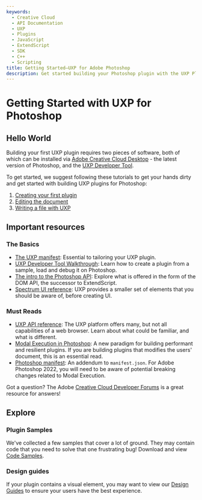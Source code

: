 ```yaml
---
keywords:
  - Creative Cloud
  - API Documentation
  - UXP
  - Plugins
  - JavaScript
  - ExtendScript
  - SDK
  - C++
  - Scripting
title: Getting Started—UXP for Adobe Photoshop
description: Get started building your Photoshop plugin with the UXP Plugin API.
---
```


# Getting Started with UXP for Photoshop

## Hello World

Building your first UXP plugin requires two pieces of software, both of which can be installed via [Adobe Creative Cloud Desktop](https://www.adobe.com/creativecloud/desktop-app.html) - the latest version of Photoshop, and the [UXP Developer Tool](./devtool/installation/).

To get started, we suggest following these tutorials to get your hands dirty and get started with building UXP plugins for Photoshop:

1. [Creating your first plugin](./getting-started/creating-your-first-plugin/index.md)
2. [Editing the document](./getting-started/editing-the-document/index.md)
3. [Writing a file with UXP](./getting-started/writing-a-file/index.md)

## Important resources

### The Basics

- [The UXP manifest](./uxp_guide/uxp-misc/manifest-v4/): Essential to tailoring your UXP plugin.
- [UXP Developer Tool Walkthrough](./devtool/udt-walkthrough/): Learn how to create a plugin from a sample, load and debug it on Photoshop.
- [The intro to the Photoshop API](../ps_reference/): Explore what is offered in the form of the DOM API, the successor to ExtendScript.
- [Spectrum UI reference](../uxp/reference-spectrum/User%20Interface/): UXP provides a smaller set of elements that you should be aware of, before creating UI.

### Must Reads

- [UXP API reference](../uxp/): The UXP platform offers many, but not all capabilities of a web browser. Learn about what could be familiar, and what is different.
- [Modal Execution in Photoshop](../ps_reference/media/executeasmodal/): A new paradigm for building performant and resilient plugins. If you are building plugins that modifies the users' document, this is an essential read.
- [Photoshop manifest](./uxp_guide/uxp-misc/manifest-v4/photoshop-manifest/): An addendum to `manifest.json`. For Adobe Photoshop 2022, you will need to be aware of potential breaking changes related to Modal Execution.

<InlineAlert variant="info" slots="text"/>

Got a question? The Adobe [Creative Cloud Developer Forums](https://forums.creativeclouddeveloper.com/) is a great resource for answers!

## Explore

### Plugin Samples

We've collected a few samples that cover a lot of ground. They may contain code that you need to solve that one frustrating bug! Download and view [Code Samples](./code_samples/).

### Design guides

If your plugin contains a visual element, you may want to view our [Design Guides](../design/) to ensure your users have the best experience.
